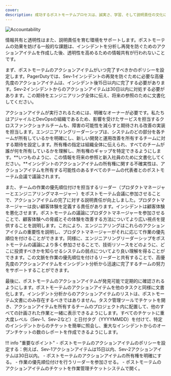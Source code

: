 ```yaml
---
cover:
description: 成功するポストモーテムプロセスは、誠実さ、学習、そして説明責任の文化に基づいています。文化の変革には経営陣の賛同が必要ですが、あなたの役割に関わらず文化の変革をリードすることができます。このガイドでは、ポストモーテムを通じた継続的学習の文化を構築する際に直面する一般的な課題と、それらを克服するための戦略について説明します。
---
```

![Accountability](../assets/img/headers/Postmortems-Accountability.png)

情報共有と透明性はまた、説明責任を育む環境をサポートします。ポストモーテムの効果を妨げる一般的な課題は、インシデントを分析し再発を防ぐためのアクションアイテムを作成した後、透明性を高めるための情報共有が行われないことです。

まず、ポストモーテムのアクションアイテムがいつ完了すべきかのポリシーを設定します。PagerDutyでは、Sev-1インシデントの再発を防ぐために必要な高優先度のアクションアイテムは、インシデント後15日以内に完了する必要があります。Sev-2インシデントからのアクションアイテムは30日以内に対処する必要があります。この期待をエンジニアリング全体に伝え、将来の参照のために文書化してください。

アクションアイテムが実行されるためには、明確なオーナーが必要です。私たちはアジャイルとDevOpsの組織であるため、影響を受けたサービスを担当するクロスファンクショナルチームも、障害の可能性を減らすと期待される改善の実装を担当します。エンジニアリングリーダーシップは、システムのどの部分を各チームが所有しているかを明確にし、新しい開発と運用改善を所有するチームに対する期待を設定します。所有権の指定は組織全体に伝えられ、すべてのチームが誰が何を所有しているかを理解し、所有権のギャップを特定できるようにします。**いつものように、この情報を将来の参照と新入社員のために文書化してください。**インシデントのアクションアイテムの所有権に関する不確実性は、アクションアイテムを所有する可能性のあるすべてのチームの代表者とのポストモーテム会議で議論されます。

また、チームの作業の優先順位付けを担当するリーダー（プロダクトマネージャーとエンジニアリングマネージャー）をポストモーテム会議に参加させることで、アクションアイテムの完了に対する説明責任が向上しました。プロダクトマネージャーは良い顧客体験を定義する責任があります。インシデントは顧客体験を悪化させます。ポストモーテムの議論にプロダクトマネージャーを参加させることで、顧客体験への脅威とその体験を改善する方法についてより広い視点を提供することを説明します。これにより、エンジニアリングはこれらのアクションアイテムの重要性を説明し、プロダクトマネージャーがそれに応じて作業の優先順位を付けることができます。同様に、エンジニアリングリーダーシップをポストモーテムの議論により多く参加させることで、技術リソースをどのように、どこに投資すべきかを知らせるシステムの弱点についてより良い理解を得ることができます。この文脈を作業の優先順位を付けるリーダーと共有することで、高優先度のアクションアイテムをインシデント分析から迅速に完了するチームの努力をサポートすることができます。

最後に、ポストモーテムのアクションアイテムが発見可能で定期的に確認されるようにします。ポストモーテムのアクションアイテムを他のタスクと同様に文書化します。インシデント分析からのアクションアイテムのリストは、ポストモーテム文書にのみ存在するべきではありません。タスク管理ツールでチケットを開き、アクションアイテムを所有するチームのプロジェクト内に配置して、他のすべての計画された作業と一緒に表示できるようにします。すべてのチケットに重大度レベル（Sev-1、Sev-2など）と日付タグ（YYYYMMDD）を付けて、特定のインシデントからのチケットを簡単に照会し、重大なインシデントからのオープンチケットの数のレポートを作成できるようにします。

!!! info "重要なポイント"
    - ポストモーテムのアクションアイテムのポリシーを設定する：例えば、Sev-1アクションアイテムは15日以内、Sev-2アクションアイテムは30日以内。
    - ポストモーテムのアクションアイテムの所有権を明確にする。
    - 作業の優先順位付けを行うリーダーを参加させる。
    - ポストモーテムのアクションアイテムのチケットを作業管理チケットシステムで開く。
